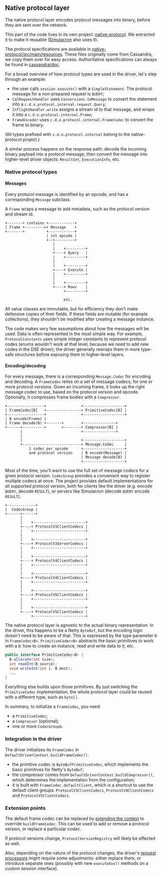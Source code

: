 <!--
Licensed to the Apache Software Foundation (ASF) under one
or more contributor license agreements.  See the NOTICE file
distributed with this work for additional information
regarding copyright ownership.  The ASF licenses this file
to you under the Apache License, Version 2.0 (the
"License"); you may not use this file except in compliance
with the License.  You may obtain a copy of the License at

  http://www.apache.org/licenses/LICENSE-2.0

Unless required by applicable law or agreed to in writing,
software distributed under the License is distributed on an
"AS IS" BASIS, WITHOUT WARRANTIES OR CONDITIONS OF ANY
KIND, either express or implied.  See the License for the
specific language governing permissions and limitations
under the License.
-->

## Native protocol layer

The native protocol layer encodes protocol messages into binary, before they are sent over the
network.

This part of the code lives in its own project:
[native-protocol](https://github.com/datastax/native-protocol). We extracted it to make it reusable
([Simulacron](https://github.com/datastax/simulacron) also uses it).

The protocol specifications are available in
[native-protocol/src/main/resources](https://github.com/datastax/native-protocol/tree/1.x/src/main/resources).
These files originally come from Cassandra, we copy them over for easy access. Authoritative specifications can
always be found in [cassandra/doc](https://github.com/apache/cassandra/tree/trunk/doc).


For a broad overview of how protocol types are used in the driver, let's step through an example:

* the user calls `session.execute()` with a `SimpleStatement`. The protocol message for a
  non-prepared request is `QUERY`;
* `CqlRequestHandler` uses `Conversions.toMessage` to convert the statement into a
  `c.d.o.protocol.internal.request.Query`;
* `InflightHandler.write` assigns a stream id to that message, and wraps it into a
  `c.d.o.protocol.internal.Frame`;
* `FrameEncoder` uses `c.d.o.protocol.internal.FrameCodec` to convert the frame to binary.

(All types prefixed with `c.d.o.protocol.internal` belong to the native-protocol project.)

A similar process happens on the response path: decode the incoming binary payload into a protocol
message, then convert the message into higher-level driver objects: `ResultSet`, `ExecutionInfo`,
etc. 

### Native protocol types

#### Messages

Every protocol message is identified by an opcode, and has a corresponding `Message` subclass.

A `Frame` wraps a message to add metadata, such as the protocol version and stream id.

```ditaa
+-------+ contains +------------+
| Frame +--------->+ Message    +
+-------+          +------------+
                   | int opcode |
                   +--+---------+
                      |
                      |    +---------+
                      +----+ Query   |
                      |    +---------+
                      |
                      |    +---------+
                      +----+ Execute |
                      |    +---------+
                      |
                      |    +---------+
                      +----+ Rows    |
                           +---------+
                           
                           etc.
```

All value classes are immutable, but for efficiency they don't make defensive copies of their
fields. If these fields are mutable (for example collections), they shouldn't be modified after
creating a message instance.

The code makes very few assumptions about how the messages will be used. Data is often represented
in the most simple way. For example, `ProtocolConstants` uses simple integer constants to represent
protocol codes (enums wouldn't work at that level, because we need to add new codes in the DSE
driver); the driver generally rewraps them in more type-safe structures before exposing them to
higher-level layers.

#### Encoding/decoding

For every message, there is a corresponding `Message.Codec` for encoding and decoding. A
`FrameCodec` relies on a set of message codecs, for one or more protocol versions. Given an incoming
frame, it looks up the right message codec to use, based on the protocol version and opcode.
Optionally, it compresses frame bodies with a `Compressor`.
 

```ditaa
+-----------------+                +-------------------+
| FrameCodec[B]   +----------------+ PrimitiveCodec[B] |
+-----------------+                +-------------------+
| B encode(Frame) |
| Frame decode(B) +-------+        +---------------+
+------+----------+       +--------+ Compressor[B] |
       |                           +---------------+
       |
       |                           +-------------------+
       +---------------------------+ Message.Codec     |
           1 codec per opcode      +-------------------+
           and protocol version    | B encode(Message) |
                                   | Message decode(B) |
                                   +-------------------+
```

Most of the time, you'll want to use the full set of message codecs for a given protocol version.
`CodecGroup` provides a convenient way to register multiple codecs at once. The project provides
default implementations for all supported protocol version, both for clients like the driver (e.g.
encode `QUERY`, decode `RESULT`), or servers like Simulacron (decode `QUERY` encode `RESULT`).


```ditaa
+-------------+
|  CodecGroup |
+------+------+
       |
       |    +------------------------+
       +----+ ProtocolV3ClientCodecs |
       |    +------------------------+
       |
       |    +------------------------+
       +----+ ProtocolV3ServerCodecs |
       |    +------------------------+
       |
       |    +------------------------+
       +----+ ProtocolV4ClientCodecs |
       |    +------------------------+
       |
       |    +------------------------+
       +----+ ProtocolV4ClientCodecs |
       |    +------------------------+
       |
       |    +------------------------+
       +----+ ProtocolV5ClientCodecs |
       |    +------------------------+
       |
       |    +------------------------+
       +----+ ProtocolV5ClientCodecs |
            +------------------------+
```

The native protocol layer is agnostic to the actual binary representation. In the driver, this
happens to be a Netty `ByteBuf`, but the encoding logic doesn't need to be aware of that. This is
expressed by the type parameter `B` in `FrameCodec<B>`. `PrimitiveCodec<B>` abstracts the basic
primitives to work with a `B`: how to create an instance, read and write data to it, etc.

```java
public interface PrimitiveCodec<B> {
  B allocate(int size);
  int readInt(B source);
  void writeInt(int i, B dest);
  ...
}
```

Everything else builds upon those primitives. By just switching the `PrimitiveCodec` implementation,
the whole protocol layer could be reused with a different type, such as `byte[]`.

In summary, to initialize a `FrameCodec`, you need:

* a `PrimitiveCodec`;
* a `Compressor` (optional);
* one or more `CodecGroup`s.

### Integration in the driver

The driver initializes its `FrameCodec` in `DefaultDriverContext.buildFrameCodec()`.

* the primitive codec is `ByteBufPrimitiveCodec`, which implements the basic primitives for Netty's
  `ByteBuf`;
* the compressor comes from `DefaultDriverContext.buildCompressor()`, which determines the
  implementation from the configuration;
* it is built with `FrameCodec.defaultClient`, which is a shortcut to use the default client groups:
  `ProtocolV3ClientCodecs`, `ProtocolV4ClientCodecs` and `ProtocolV5ClientCodecs`.

### Extension points

The default frame codec can be replaced by [extending the
context](../common/context/#overriding-a-context-component) to override `buildFrameCodec`. This
can be used to add or remove a protocol version, or replace a particular codec.

If protocol versions change, `ProtocolVersionRegistry` will likely be affected as well.

Also, depending on the nature of the protocol changes, the driver's [request
processors](../request_execution/#request-processors) might require some adjustments: either replace
them, or introduce separate ones (possibly with new `executeXxx()` methods on a custom session
interface).
